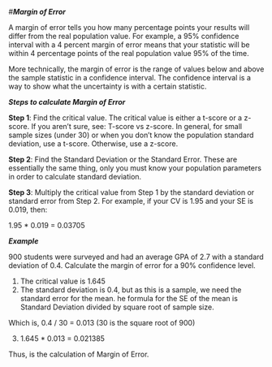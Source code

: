 #***Margin of Error***


A margin of error tells you how many percentage points your results will differ from the real population value. For example, a 95% confidence interval with a 4 percent margin of error means that your statistic will be within 4 percentage points of the real population value 95% of the time.

More technically, the margin of error is the range of values below and above the sample statistic in a confidence interval. The confidence interval is a way to show what the uncertainty is with a certain statistic.

***Steps to calculate Margin of Error***

**Step 1**: Find the critical value. The critical value is either a t-score or a z-score. If you aren’t sure, see: T-score vs z-score. In general, for small sample sizes (under 30) or when you don’t know the population standard deviation, use a t-score. Otherwise, use a z-score.

**Step 2**: Find the Standard Deviation or the Standard Error. These are essentially the same thing, only you must know your population parameters in order to calculate standard deviation.

**Step 3**: Multiply the critical value from Step 1 by the standard deviation or standard error from Step 2.
For example, if your CV is 1.95 and your SE is 0.019, then:

1.95 * 0.019 = 0.03705

***Example***

900 students were surveyed and had an average GPA of 2.7 with a standard deviation of 0.4. Calculate the margin of error for a 90% confidence level.

1. The critical value is 1.645
2. The standard deviation is 0.4, but as this is a sample, we need the standard error for the mean. he formula for the SE of the mean is Standard Deviation divided by square root of sample size.

Which is, 0.4 / 30 = 0.013 (30 is the square root of 900)

3. 1.645 * 0.013 = 0.021385

Thus, is the calculation of Margin of Error.
